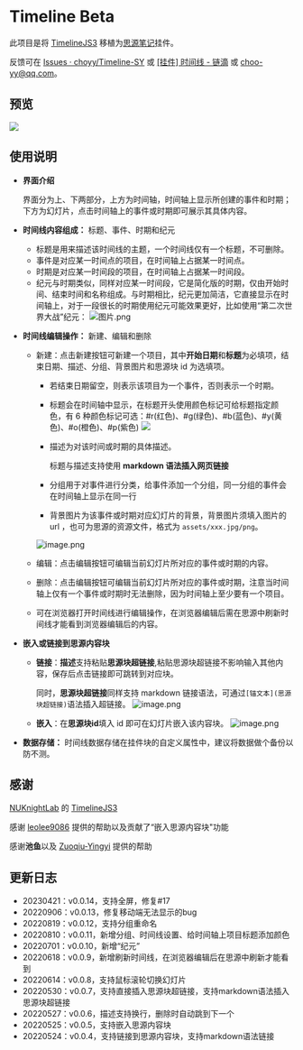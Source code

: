 # Timeline Beta

此项目是将 [TimelineJS3](https://github.com/NUKnightLab/TimelineJS3) 移植为[思源笔记](https://github.com/siyuan-note/siyuan)挂件。

反馈可在 [Issues · choyy/Timeline-SY](https://github.com/choyy/Timeline-SY/issues) 或 [[挂件] 时间线 - 链滴](https://ld246.com/article/1653294035002/comment/1662474726531#comments) 或 choo-yy@qq.com。

## 预览

![](https://b3logfile.com/file/2022/06/preview-b9ad35d5.png?imageView2/2/interlace/1/format/webp)

## 使用说明

* **界面介绍**

  界面分为上、下两部分，上方为时间轴，时间轴上显示所创建的事件和时期；下方为幻灯片，点击时间轴上的事件或时期即可展示其具体内容。
* **时间线内容组成：** 标题、事件、时期和纪元

  * 标题是用来描述该时间线的主题，一个时间线仅有一个标题，不可删除。
  * 事件是对应某一时间点的项目，在时间轴上占据某一时间点。
  * 时期是对应某一时间段的项目，在时间轴上占据某一时间段。
  * 纪元与时期类似，同样对应某一时间段，它是简化版的时期，仅由开始时间、结束时间和名称组成。与时期相比，纪元更加简洁，它直接显示在时间轴上，对于一段很长的时期使用纪元可能效果更好，比如使用“第二次世界大战”纪元：
    ![图片.png](https://b3logfile.com/file/2022/08/图片-f920b38a.png)
* **时间线编辑操作：** 新建、编辑和删除

  * 新建：点击新建按钮可新建一个项目，其中**开始日期**和**标题**为必填项，结束日期、描述、分组、背景图片和思源块 id 为选填项。
    * 若结束日期留空，则表示该项目为一个事件，否则表示一个时期。
    * 标题会在时间轴中显示，在标题开头使用颜色标记可给标题指定颜色，有 6 种颜色标记可选：#r(红色)、#g(绿色)、#b(蓝色)、#y(黄色)、#o(橙色)、#p(紫色)
    ![](https://b3logfile.com/file/2022/08/图片-b5893a04.png)
    * 描述为对该时间或时期的具体描述。

      标题与描述支持使用 **markdown 语法插入网页链接**
    * 分组用于对事件进行分类，给事件添加一个分组，同一分组的事件会在时间轴上显示在同一行
    * 背景图片为该事件或时期对应幻灯片的背景，背景图片须填入图片的 url ，也可为思源的资源文件，格式为 `assets/xxx.jpg/png`。

    ![image.png](https://b3logfile.com/file/2022/08/图片-1b035ec3.png)
  * 编辑：点击编辑按钮可编辑当前幻灯片所对应的事件或时期的内容。
  * 删除：点击编辑按钮可编辑当前幻灯片所对应的事件或时期，注意当时间轴上仅有一个事件或时期时无法删除，因为时间轴上至少要有一个项目。
  * 可在浏览器打开时间线进行编辑操作，在浏览器编辑后需在思源中刷新时间线才能看到浏览器编辑后的内容。

* **嵌入或链接到思源内容块**

  * **链接**：**描述**支持粘贴**思源块超链接**,粘贴思源块超链接不影响输入其他内容，保存后点击链接即可跳转到对应块。
    
    同时，**思源块超链接**同样支持 markdown 链接语法，可通过`[锚文本](思源块超链接)`语法插入超链接。
    ![image.png](https://b3logfile.com/file/2022/06/%E5%9B%BE%E7%89%87-f36db112.png?imageView2/2/interlace/1/format/webp)

  * **嵌入**：在**思源块id**填入 id 即可在幻灯片嵌入该内容块。
    ![image.png](https://b3logfile.com/file/2022/06/embedblock-14d6ed31.png?imageView2/2/interlace/1/format/webp)

* **数据存储：** 时间线数据存储在挂件块的自定义属性中，建议将数据做个备份以防不测。

## 感谢

[NUKnightLab](https://github.com/NUKnightLab) 的 [TimelineJS3](https://github.com/NUKnightLab/TimelineJS3)

感谢 [leolee9086](https://github.com/leolee9086) 提供的帮助以及贡献了“嵌入思源内容块"功能

感谢**池鱼**以及 [Zuoqiu-Yingyi](https://github.com/Zuoqiu-Yingyi) 提供的帮助

## 更新日志

- 20230421：v0.0.14，支持全屏，修复#17
- 20220906：v0.0.13，修复移动端无法显示的bug
- 20220819：v0.0.12，支持分组重命名
- 20220810：v0.0.11，新增分组、时间线设置、给时间轴上项目标题添加颜色
- 20220701：v0.0.10，新增“纪元”
- 20220618：v0.0.9，新增刷新时间线，在浏览器编辑后在思源中刷新才能看到
- 20220614：v0.0.8，支持鼠标滚轮切换幻灯片
- 20220530：v0.0.7，支持直接插入思源块超链接，支持markdown语法插入思源块超链接
- 20220527：v0.0.6，描述支持换行，删除时自动跳到下一个
- 20220525：v0.0.5，支持嵌入思源内容块
- 20220524：v0.0.4，支持链接到思源内容块，支持markdown语法链接